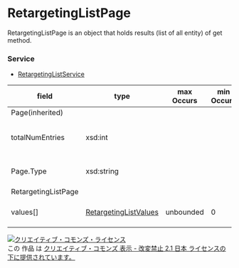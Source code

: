 # RetargetingListPage
RetargetingListPage is an object that holds results (list of all entity) of get method.

### Service
+ [RetargetingListService](../services/RetargetingListService.md)

| field | type | max<br>Occurs | min<br>Occurs | resp<br>onse | add | set | remove | description | 
|---|---|---|---|---|---|---|---|---|
| Page(inherited)|||||||||
| totalNumEntries| xsd:int||||||| Total number the item have retrieved. |
| Page.Type| xsd:string||||||| Subtype of this Page of instance. |
| RetargetingListPage|||||||
| values[]| <a href="./RetargetingListValues.md">RetargetingListValues</a>| unbounded| 0| ○| -| -| -| Result of get method. |

<a rel="license" href="http://creativecommons.org/licenses/by-nd/2.1/jp/"><img alt="クリエイティブ・コモンズ・ライセンス" style="border-width:0" src="https://i.creativecommons.org/l/by-nd/2.1/jp/88x31.png" /></a><br />この 作品 は <a rel="license" href="http://creativecommons.org/licenses/by-nd/2.1/jp/">クリエイティブ・コモンズ 表示 - 改変禁止 2.1 日本 ライセンスの下に提供されています。</a>

